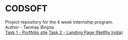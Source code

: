 # CODSOFT
Project repository for the 4 week internship program.<br>
Author - Tanmay Binjola<br>
<a href= "https://tanmay692004-portfolio.netlify.app/" target="_blank"> Task 1 - Portfolio site</a>
<a href="https://netflix-homep.netlify.app/" target="_blank"> Task 2 - Landing Page (Netflix India)</a>
